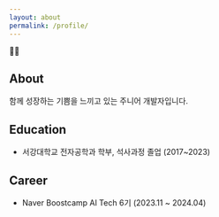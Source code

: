 ```yaml
---
layout: about
permalink: /profile/
---
```


🐸💚

## About

<!--author-->

함께 성장하는 기쁨을 느끼고 있는 주니어 개발자입니다.

## Education
- 서강대학교 전자공학과 학부, 석사과정 졸업 (2017~2023)

## Career
- Naver Boostcamp AI Tech 6기 (2023.11 ~ 2024.04)